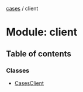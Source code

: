 [cases](../server_client_api.md) / client

# Module: client

## Table of contents

### Classes

- [CasesClient](../classes/client.casesclient.md)
